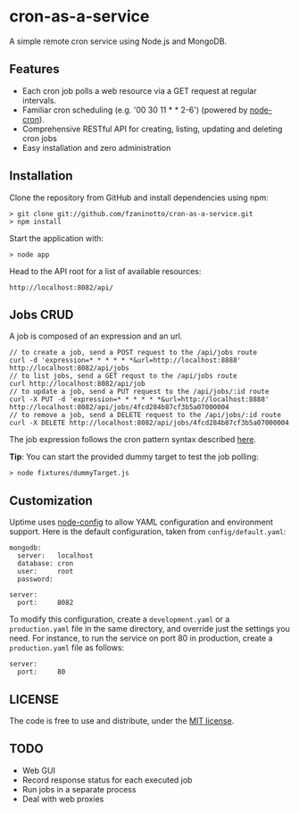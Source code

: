 cron-as-a-service
=================

A simple remote cron service using Node.js and MongoDB.

Features
--------

* Each cron job polls a web resource via a GET request at regular intervals.
* Familiar cron scheduling (e.g. '00 30 11 * * 2-6') (powered by [node-cron](https://github.com/ncb000gt/node-cron)).
* Comprehensive RESTful API for creating, listing, updating and deleting cron jobs
* Easy installation and zero administration

Installation
------------

Clone the repository from GitHub and install dependencies using npm:

    > git clone git://github.com/fzaninotto/cron-as-a-service.git
    > npm install

Start the application with:

    > node app

Head to the API root for a list of available resources:

    http://localhost:8082/api/
    
Jobs CRUD
---------

A job is composed of an expression and an url. 

    // to create a job, send a POST request to the /api/jobs route
    curl -d 'expression=* * * * * *&url=http://localhost:8888' http://localhost:8082/api/jobs
    // to list jobs, send a GET requst to the /api/jobs route
    curl http://localhost:8082/api/job
    // to update a job, send a PUT request to the /api/jobs/:id route
    curl -X PUT -d 'expression=* * * * * *&url=http://localhost:8888' http://localhost:8082/api/jobs/4fcd284b87cf3b5a07000004
    // to remove a job, send a DELETE request to the /api/jobs/:id route
    curl -X DELETE http://localhost:8082/api/jobs/4fcd284b87cf3b5a07000004

The job expression follows the cron pattern syntax described [here](http://help.sap.com/saphelp_xmii120/helpdata/en/44/89a17188cc6fb5e10000000a155369/content.htm).

**Tip**: You can start the provided dummy target to test the job polling:

    > node fixtures/dummyTarget.js

Customization
-------------

Uptime uses [node-config](https://github.com/lorenwest/node-config) to allow YAML configuration and environment support. Here is the default configuration, taken from `config/default.yaml`:

    mongodb:
      server:   localhost
      database: cron
      user:     root 
      password:
    
    server:
      port:     8082

To modify this configuration, create a `development.yaml` or a `production.yaml` file in the same directory, and override just the settings you need. For instance, to run the service on port 80 in production, create a `production.yaml` file as follows:

    server:
      port:     80

LICENSE
-------

The code is free to use and distribute, under the [MIT license](https://raw.github.com/fzaninotto/cron-as-a-service/master/LICENSE).

TODO
----

* Web GUI
* Record response status for each executed job
* Run jobs in a separate process
* Deal with web proxies